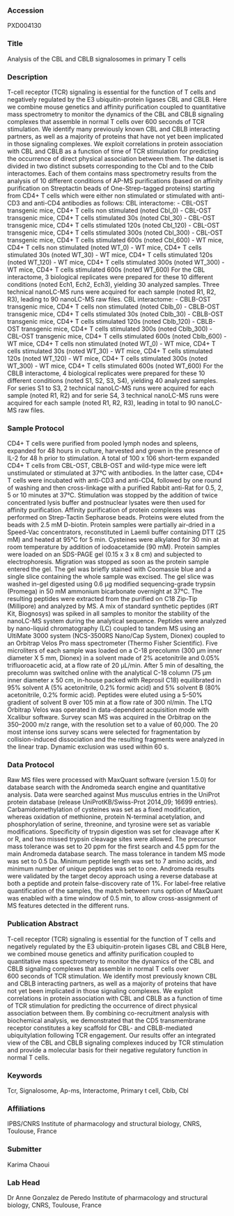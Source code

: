 ### Accession
PXD004130

### Title
Analysis of the CBL and CBLB signalosomes in primary T cells

### Description
T-cell receptor (TCR) signaling is essential for the function of T cells and negatively regulated by the E3 ubiquitin-protein ligases CBL and CBLB. Here we combine mouse genetics and affinity purification coupled to quantitative mass spectrometry to monitor the dynamics of the CBL and CBLB signaling complexes that assemble in normal T cells over 600 seconds of TCR stimulation. We identify many previously known CBL and CBLB interacting partners, as well as a majority of proteins that have not yet been implicated in those signaling complexes. We exploit correlations in protein association with CBL and CBLB as a function of time of TCR stimulation for predicting the occurrence of direct physical association between them. The dataset is divided in two distinct subsets corresponding to the Cbl and to the Cblb interactomes. Each of them contains mass spectrometry results from the analysis of 10 different conditions of AP-MS purifications (based on affinity purification on Streptactin beads of One-Strep-tagged proteins) starting from CD4+ T cells which were either non stimulated or stimulated with anti-CD3 and anti-CD4 antibodies as follows: CBL interactome: - CBL-OST transgenic mice, CD4+ T cells non stimulated (noted Cbl_0) - CBL-OST transgenic mice, CD4+ T cells stimulated 30s (noted Cbl_30) - CBL-OST transgenic mice, CD4+ T cells stimulated 120s (noted Cbl_120) - CBL-OST transgenic mice, CD4+ T cells stimulated 300s (noted Cbl_300) - CBL-OST transgenic mice, CD4+ T cells stimulated 600s (noted Cbl_600) - WT mice, CD4+ T cells non stimulated (noted WT_0) - WT mice, CD4+ T cells stimulated 30s (noted WT_30) - WT mice, CD4+ T cells stimulated 120s (noted WT_120) - WT mice, CD4+ T cells stimulated 300s (noted WT_300) - WT mice, CD4+ T cells stimulated 600s (noted WT_600)  For the CBL interactome, 3 biological replicates were prepared for these 10 different conditions (noted Ech1, Ech2, Ech3), yielding 30 analyzed samples. Three technical nanoLC-MS runs were acquired for each sample (noted R1, R2, R3), leading to 90 nanoLC-MS raw files. CBL interactome: - CBLB-OST transgenic mice, CD4+ T cells non stimulated (noted Cblb_0) - CBLB-OST transgenic mice, CD4+ T cells stimulated 30s (noted Cblb_30) - CBLB-OST transgenic mice, CD4+ T cells stimulated 120s (noted Cblb_120) - CBLB-OST transgenic mice, CD4+ T cells stimulated 300s (noted Cblb_300) - CBL-OST transgenic mice, CD4+ T cells stimulated 600s (noted Cblb_600) - WT mice, CD4+ T cells non stimulated (noted WT_0) - WT mice, CD4+ T cells stimulated 30s (noted WT_30) - WT mice, CD4+ T cells stimulated 120s (noted WT_120) - WT mice, CD4+ T cells stimulated 300s (noted WT_300) - WT mice, CD4+ T cells stimulated 600s (noted WT_600)  For the CBLB interactome, 4 biological replicates were prepared for these 10 different conditions (noted S1, S2, S3, S4), yielding 40 analyzed samples. For series S1 to S3, 2 technical nanoLC-MS runs were acquired for each sample (noted R1, R2) and for serie S4, 3 technical nanoLC-MS runs were acquired for each sample (noted R1, R2, R3), leading in total to 90 nanoLC-MS raw files.

### Sample Protocol
CD4+ T cells were purified from pooled lymph nodes and spleens, expanded for 48 hours in culture, harvested and grown in the presence of IL-2 for 48 h prior to stimulation. A total of 100 x 106 short-term expanded CD4+ T cells from CBL-OST, CBLB-OST and wild-type mice were left unstimulated or stimulated at 37°C with antibodies. In the latter case, CD4+ T cells were incubated with anti-CD3 and anti-CD4, followed by one round of washing and then cross-linkage with a purified Rabbit anti-Rat for 0.5, 2, 5 or 10 minutes at 37°C. Stimulation was stopped by the addition of twice concentrated lysis buffer and postnuclear lysates were then used for affinity purification. Affinity purification of protein complexes was performed on Strep-Tactin Sepharose beads. Proteins were eluted from the beads with 2.5 mM D-biotin. Protein samples were partially air-dried in a Speed-Vac concentrators, reconstituted in Laemli buffer containing DTT (25 mM) and heated at 95°C for 5 min. Cysteines were alkylated for 30 min at room temperature by addition of iodoacetamide (90 mM). Protein samples were loaded on an SDS-PAGE gel (0.15 x 3 x 8 cm) and subjected to electrophoresis. Migration was stopped as soon as the protein sample entered the gel. The gel was briefly stained with Coomassie blue and a single slice containing the whole sample was excised. The gel slice was washed in-gel digested using 0.6 μg modified sequencing-grade trypsin (Promega) in 50 mM ammonium bicarbonate overnight at 37°C. The resulting peptides were extracted from the purified on C18 Zip-Tip (Millipore) and analyzed by MS. A mix of standard synthetic peptides (iRT Kit, Biognosys) was spiked in all samples to monitor the stability of the nanoLC-MS system during the analytical sequence. Peptides were analyzed by nano-liquid chromatography (LC) coupled to tandem MS using an UltiMate 3000 system (NCS-3500RS Nano/Cap System, Dionex) coupled to an Orbitrap Velos Pro mass spectrometer (Thermo Fisher Scientific). Five microliters of each sample was loaded on a C-18 precolumn (300 μm inner diameter X 5 mm, Dionex) in a solvent made of 2% acetonitrile and 0.05% trifluoroacetic acid, at a flow rate of 20 μL/min. After 5 min of desalting, the precolumn was switched online with the analytical C-18 column (75 μm inner diameter x 50 cm, in-house packed with Reprosil C18) equilibrated in 95% solvent A (5% acetonitrile, 0.2% formic acid) and 5% solvent B (80% acetonitrile, 0.2% formic acid). Peptides were eluted using a 5-50% gradient of solvent B over 105 min at a flow rate of 300 nl/min. The LTQ Orbitrap Velos was operated in data-dependent acquisition mode with Xcalibur software. Survey scan MS was acquired in the Orbitrap on the 350–2000 m/z range, with the resolution set to a value of 60,000. The 20 most intense ions survey scans were selected for fragmentation by collision-induced dissociation and the resulting fragments were analyzed in the linear trap. Dynamic exclusion was used within 60 s.

### Data Protocol
Raw MS files were processed with MaxQuant software (version 1.5.0) for database search with the Andromeda search engine and quantitative analysis. Data were searched against Mus musculus entries in the UniProt protein database (release UniProtKB/Swiss-Prot 2014_09; 16699 entries). Carbamidomethylation of cysteines was set as a fixed modification, whereas oxidation of methionine, protein N-terminal acetylation, and phosphorylation of serine, threonine, and tyrosine were set as variable modifications. Specificity of trypsin digestion was set for cleavage after K or R, and two missed trypsin cleavage sites were allowed. The precursor mass tolerance was set to 20 ppm for the first search and 4.5 ppm for the main Andromeda database search. The mass tolerance in tandem MS mode was set to 0.5 Da. Minimum peptide length was set to 7 amino acids, and minimum number of unique peptides was set to one. Andromeda results were validated by the target decoy approach using a reverse database at both a peptide and protein false-discovery rate of 1%. For label-free relative quantification of the samples, the match between runs option of MaxQuant was enabled with a time window of 0.5 min, to allow cross-assignment of MS features detected in the different runs.

### Publication Abstract
T-cell receptor (TCR) signaling is essential for the function of T cells and negatively regulated by the E3 ubiquitin-protein ligases CBL and CBLB Here, we combined mouse genetics and affinity purification coupled to quantitative mass spectrometry to monitor the dynamics of the CBL and CBLB signaling complexes that assemble in normal T cells over 600&#xa0;seconds of TCR stimulation. We identify most previously known CBL and CBLB interacting partners, as well as a majority of proteins that have not yet been implicated in those signaling complexes. We exploit correlations in protein association with CBL and CBLB as a function of time of TCR stimulation for predicting the occurrence of direct physical association between them. By combining co-recruitment analysis with biochemical analysis, we demonstrated that the CD5 transmembrane receptor constitutes a key scaffold for CBL- and CBLB-mediated ubiquitylation following TCR engagement. Our results offer an integrated view of the CBL and CBLB signaling complexes induced by TCR stimulation and provide a molecular basis for their negative regulatory function in normal T cells.

### Keywords
Tcr, Signalosome, Ap-ms, Interactome, Primary t cell, Cblb, Cbl

### Affiliations
IPBS/CNRS
Institute of pharmacology and structural biology, CNRS, Toulouse, France

### Submitter
Karima Chaoui

### Lab Head
Dr Anne Gonzalez de Peredo
Institute of pharmacology and structural biology, CNRS, Toulouse, France


